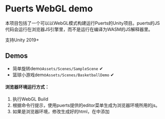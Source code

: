 # Puerts WebGL demo
本项目包括了一个可以以WebGL模式构建运行Puerts的Unity项目。puerts的JS代码会运行在浏览器JS引擎里，而不是运行在编译为WASM的JS解释器里。

支持Unity 2019+

## Demos
* 简单旋转demo`Assets/Scenes/SampleScene` ✔
* 篮球小游戏demo`Assets/Scenes/BasketballDemo` ✔

#### 浏览器环境运行方式：
1. 执行WebGL Build
2. 根据命令行提示，使用puerts提供的editor菜单生成为浏览器环境所用的js。
3. 如果是浏览器环境，修改生成好的html，在<head>中添加<script>，将刚刚生成的两个js加上去
#### 微信小游戏环境运行方式：
还有一些问题没解决，暂不写文档。有需要请在issue留言或qq群里联系我。

## Performance
因为在这套架构下，JS是运行在宿主JS环境下的，有JIT的支持，因此相比Lua脚本方案，在*执行性能*上有碾压性的性能优势。
|       | 10万次 fibonacci(12) |
| ---  |    ---    |
|xLua WebGL   |    6200ms    |
|本Puerts WebGL方案 |   165ms     |

## Dependent
因为大量使用到了`WeakRef`和`FinalizationRegistry`API。该功能在以下环境下可用：
1. V8 8.4+ (eg. Chrome 84+) 或是打开`--harmony-weak-refs`的v8 7.4+
2. iOS Safari 14.5+/OSX Safari 14.1+

## How to contrib
* 运作原理(how this work?)

Puerts的WebGL版本是利用Unity官方提供的[Unity代码与浏览器脚本交互的功能](https://docs.unity3d.com/2018.4/Documentation/Manual/webgl-interactingwithbrowserscripting.html)，对Puerts中使用到的`PuertsDLL.cs`里的API通过JS一一进行实现。关键代码位于`Assets/Plugins/puerts.jslib`以及`puerts-webgl/PuertsDLLMock`。

* 未来还有以下工作要做(TODO)：

1. 在jslib实现out系列API以及JSObject
